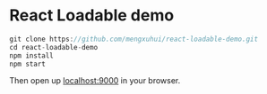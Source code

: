 # React Loadable demo

```js
git clone https://github.com/mengxuhui/react-loadable-demo.git
cd react-loadable-demo
npm install
npm start
```

Then open up [localhost:9000](http://localhost:9000) in your browser.
